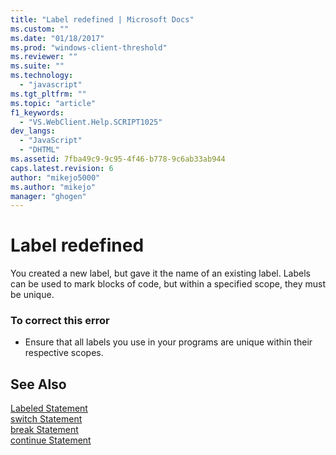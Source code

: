 ```yaml
---
title: "Label redefined | Microsoft Docs"
ms.custom: ""
ms.date: "01/18/2017"
ms.prod: "windows-client-threshold"
ms.reviewer: ""
ms.suite: ""
ms.technology: 
  - "javascript"
ms.tgt_pltfrm: ""
ms.topic: "article"
f1_keywords: 
  - "VS.WebClient.Help.SCRIPT1025"
dev_langs: 
  - "JavaScript"
  - "DHTML"
ms.assetid: 7fba49c9-9c95-4f46-b778-9c6ab33ab944
caps.latest.revision: 6
author: "mikejo5000"
ms.author: "mikejo"
manager: "ghogen"
---
```

# Label redefined
You created a new label, but gave it the name of an existing label. Labels can be used to mark blocks of code, but within a specified scope, they must be unique.  
  
### To correct this error  
  
-   Ensure that all labels you use in your programs are unique within their respective scopes.  
  
## See Also  
 [Labeled Statement](../../javascript/reference/labeled-statement-javascript.md)   
 [switch Statement](../../javascript/reference/switch-statement-javascript.md)   
 [break Statement](../../javascript/reference/break-statement-javascript.md)   
 [continue Statement](../../javascript/reference/continue-statement-javascript.md)